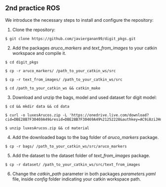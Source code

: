 ## 2nd practice ROS

We introduce the necessary steps to install and configure the repository:

1. Clone the repository:

```
$ git clone https://github.com/javierganan99/digit_pkgs.git
```

2. Add the packages *aruco_markers* and *text_from_images* to your catkin workspace and compile it.

```
$ cd digit_pkgs
```
```
$ cp -r aruco_markers/ /path_to_your_catkin_ws/src
```

```
$ cp -r text_from_images/ /path_to_your_catkin_ws/src
```

```
$ cd /path_to_your_catkin_ws && catkin_make
```

3. Download and unzip the bags, model and used dataset for digit model:

```
$ cd && mkdir data && cd data
```

```
$ curl -o luxesArucos.zip -L 'https://onedrive.live.com/download?cid=DBE28B7F30469A49&resid=DBE28B7F30469A49%21252228&authkey=AC9i8ziJHnd95Vo'
```

```
$ unzip luxesArucos.zip && cd material
```

4. Add the downloaded bags to the bag folder of *aruco_markers* package.

```
$ cp -r bags/ /path_to_your_catkin_ws/src/aruco_markers
```

5. Add the dataset to the dataset folder of *text_from_images* package.

```
$ cp -r dataset/ /path_to_your_catkin_ws/src/text_from_images
```

6. Change the *catkin_path* parameter in both packages *parameters.yaml* file, inside *config* folder indicating your catkin workspace path.
